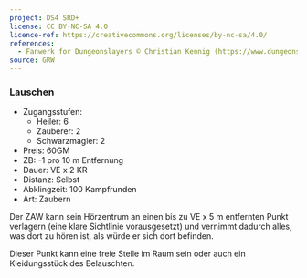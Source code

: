 ```yaml
---
project: DS4 SRD+
license: CC BY-NC-SA 4.0
licence-ref: https://creativecommons.org/licenses/by-nc-sa/4.0/
references: 
  - Fanwerk for Dungeonslayers © Christian Kennig (https://www.dungeonslayers.net/)
source: GRW
---
```


### Lauschen

- Zugangsstufen:
  - Heiler: 6
  - Zauberer: 2
  - Schwarzmagier: 2
- Preis: 60GM
- ZB: -1 pro 10 m Entfernung
- Dauer: VE x 2 KR
- Distanz: Selbst
- Abklingzeit: 100 Kampfrunden
- Art: Zaubern

Der ZAW kann sein Hörzentrum an einen bis zu VE x 5 m entfernten Punkt verlagern (eine klare Sichtlinie vorausgesetzt) und vernimmt dadurch alles, was dort zu hören ist, als würde er sich dort befinden.

Dieser Punkt kann eine freie Stelle im Raum sein oder auch ein Kleidungsstück des Belauschten.

